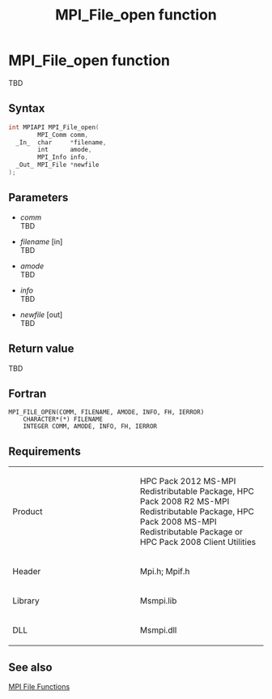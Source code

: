 ﻿---
title: MPI_File_open function
TOCTitle: MPI_File_open function
ms:assetid: d3838a60-de06-4dfb-a8dd-4ea0e00fdddc
ms:mtpsurl: https://msdn.microsoft.com/en-us/library/Dn473328(v=VS.85)
ms:contentKeyID: 59360874
ms.date: 03/28/2018
mtps_version: v=VS.85
f1_keywords:
- MPI_FILE_OPEN
- mpif/MPI_File_open
- mpi/MPI_FILE_OPEN
dev_langs:
- C++
- C
---

# MPI\_File\_open function

TBD

## Syntax

``` c++
int MPIAPI MPI_File_open(
        MPI_Comm comm,
  _In_  char     *filename,
        int      amode,
        MPI_Info info,
  _Out_ MPI_File *newfile
);
```

## Parameters

  - *comm*  
    TBD

  - *filename* \[in\]  
    TBD

  - *amode*  
    TBD

  - *info*  
    TBD

  - *newfile* \[out\]  
    TBD

## Return value

TBD

## Fortran

    MPI_FILE_OPEN(COMM, FILENAME, AMODE, INFO, FH, IERROR)
        CHARACTER*(*) FILENAME
        INTEGER COMM, AMODE, INFO, FH, IERROR

## Requirements

<table>
<colgroup>
<col style="width: 50%" />
<col style="width: 50%" />
</colgroup>
<tbody>
<tr class="odd">
<td><p>Product</p></td>
<td><p>HPC Pack 2012 MS-MPI Redistributable Package, HPC Pack 2008 R2 MS-MPI Redistributable Package, HPC Pack 2008 MS-MPI Redistributable Package or HPC Pack 2008 Client Utilities</p></td>
</tr>
<tr class="even">
<td><p>Header</p></td>
<td>Mpi.h;
Mpif.h</td>
</tr>
<tr class="odd">
<td><p>Library</p></td>
<td>Msmpi.lib</td>
</tr>
<tr class="even">
<td><p>DLL</p></td>
<td>Msmpi.dll</td>
</tr>
</tbody>
</table>


## See also

[MPI File Functions](mpi-file-functions.md)

